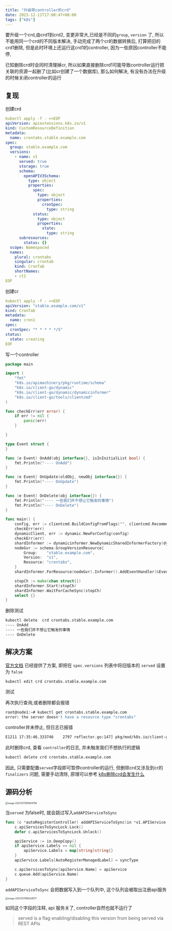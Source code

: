 ```yaml
---
title: "升级带controller的crd"
date: 2023-12-11T17:08:47+08:00
tags: ["k8s"]
---
```


要升级一个crd,由crd1到crd2, 变更非常大,已经是不同的`group`, `version` 了, 所以不能用同一个crd的不同版本解决, 手动完成了两个cr的数据转换后, 打算把旧的crd1删除,  但是此时环境上还运行这crd1的controller, 因为一些原因controller不能停,

已知删除crd时会同时清理掉cr, 所以如果直接删除crd1可能导致controller运行把关联的资源一起删了(比如cr创建了一个数据库),  那么如何解决, 有没有办法在升级的时候关闭controller的运行

## 复现

创建crd

```yaml
kubectl apply -f - <<EOF
apiVersion: apiextensions.k8s.io/v1
kind: CustomResourceDefinition
metadata:
  name: crontabs.stable.example.com
spec:
  group: stable.example.com
  versions:
    - name: v1
      served: true
      storage: true
      schema:
        openAPIV3Schema:
          type: object
          properties:
            spec:
              type: object
              properties:
                cronSpec:
                  type: string
            status:
              type: object
              properties:
                state:
                  type: string
      subresources:
        status: {}
  scope: Namespaced
  names:
    plural: crontabs
    singular: crontab
    kind: CronTab
    shortNames:
    - ct1
EOF
```
创建cr

```yaml
kubectl apply -f - <<EOF
apiVersion: "stable.example.com/v1"
kind: CronTab
metadata:
  name: cron1
spec:
  cronSpec: "* * * * */5"
status:
  state: creating
EOF
```

写一个controller

```go
package main

import (
	"fmt"
	"k8s.io/apimachinery/pkg/runtime/schema"
	"k8s.io/client-go/dynamic"
	"k8s.io/client-go/dynamic/dynamicinformer"
	"k8s.io/client-go/tools/clientcmd"
)

func checkErr(err error) {
	if err != nil {
		panic(err)
	}

}

type Event struct {
}

func (e Event) OnAdd(obj interface{}, isInInitialList bool) {
	fmt.Println("---- OnAdd")
}

func (e Event) OnUpdate(oldObj, newObj interface{}) {
	fmt.Println("---- OnUpdate")
}

func (e Event) OnDelete(obj interface{}) {
	fmt.Println("---- 一些我们并不想让它触发的事情")
	fmt.Println("---- OnDelete")
}

func main() {
	config, err := clientcmd.BuildConfigFromFlags("", clientcmd.RecommendedHomeFile)
	checkErr(err)
	dynamicClient, err := dynamic.NewForConfig(config)
	checkErr(err)
	shardInformer := dynamicinformer.NewDynamicSharedInformerFactory(dynamicClient, 0)
	nodeGvr := schema.GroupVersionResource{
		Group:    "stable.example.com",
		Version:  "v1",
		Resource: "crontabs",
	}
	shardInformer.ForResource(nodeGvr).Informer().AddEventHandler(&Event{})

	stopCh := make(chan struct{})
	shardInformer.Start(stopCh)
	shardInformer.WaitForCacheSync(stopCh)
	select {}
}
```

删除测试

```bash
kubectl delete  crd crontabs.stable.example.com
---- OnAdd
---- 一些我们并不想让它触发的事情
---- OnDelete
```

## 解决方案

[官方文档](https://kubernetes.io/zh-cn/docs/tasks/extend-kubernetes/custom-resources/custom-resource-definition-versioning/#overview) 已经提供了方案, 即把在 `spec.versions` 列表中将旧版本的 `served` 设置为 `false`

```
kubectl edit crd crontabs.stable.example.com
```

测试

再次执行查询,或者删除都会报错

```bash
root@node1:~# kubectl get crontabs.stable.example.com 
error: the server doesn't have a resource type "crontabs"
```

controller并未停止, 但日志已报错

```bash
E1211 17:35:46.333746    2797 reflector.go:147] pkg/mod/k8s.io/client-go@v0.28.4/tools/cache/reflector.go:229: Failed to watch stable.example.com/v1, Resource=crontabs: failed to list stable.example.com/v1, Resource=crontabs: the server could not find the requested resource
```

此时删除crd, 查看 `controller`的日志, 并未触发我们不想执行的逻辑

```bash
kubectl delete crd crontabs.stable.example.com
```

因此, 只需要配置`served`字段即可暂停controller的运行,  但删除crd又涉及到cr的`finalizers` 问题,  需要手动清除, 原理可以参考 [k8s删除crd会发生什么](http://inksnw.asuscomm.com:3001/post/k8s%E5%88%A0%E9%99%A4crd%E4%BC%9A%E5%8F%91%E7%94%9F%E4%BB%80%E4%B9%88/)

## 源码分析

<img src="http://inksnw.asuscomm.com:3001/blog/升级带controller的crd_9d09e21d90b2a27de40389b5034a2499.png" alt="image-20231211185944756" style="zoom:50%;" />

当`served` 为false时, 就会跳过写入`addAPIServiceToSync`

```go
func (c *autoRegisterController) addAPIServiceToSync(in *v1.APIService, syncType string) {
	c.apiServicesToSyncLock.Lock()
	defer c.apiServicesToSyncLock.Unlock()

	apiService := in.DeepCopy()
	if apiService.Labels == nil {
		apiService.Labels = map[string]string{}
	}
	apiService.Labels[AutoRegisterManagedLabel] = syncType

	c.apiServicesToSync[apiService.Name] = apiService
	c.queue.Add(apiService.Name)
}
```

`addAPIServiceToSync` 会把数据写入到一个队列中, 这个队列会被取出注册api服务

<img src="http://inksnw.asuscomm.com:3001/blog/升级带controller的crd_75d369b81273b20a7e88b9e0c24170f4.png" alt="image-20231211190244071" style="zoom:50%;" />

如同这个字段的注释, api 服务关了, controller自然也就不运行了

>  served is a flag enabling/disabling this version from being served via REST APIs
